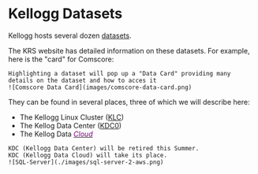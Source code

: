# Kellogg Datasets

Kellogg hosts several dozen [datasets](https://www.kellogg.northwestern.edu/research-support/dataset.aspx).

The KRS website has detailed information on these datasets. For example, here is the "card" for Comscore:


```{note}
Highlighting a dataset will pop up a "Data Card" providing many details on the dataset and how to acces it
![Comscore Data Card](images/comscore-data-card.png)
```

They can be found in several places, three of which we will describe here:

* The Kellogg Linux Cluster ([KLC](https://www.kellogg.northwestern.edu/research-support/computing/kellogg-linux-cluster.aspx))
* The Kellog Data Center ([KDC0](https://www.kellogg.northwestern.edu/research-support/computing/kellogg-data-center.aspx))
* The Kellog Data [<span style="color:purple">*Cloud*</span>](https://nu-sso.awsapps.com/start/#/)

```{note}
KDC (Kellogg Data Center) will be retired this Summer.
KDC (Kellogg Data Cloud) will take its place.
![SQL-Server](./images/sql-server-2-aws.png)
```

